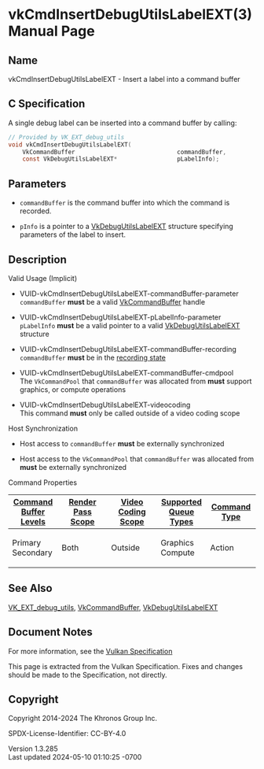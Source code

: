 # vkCmdInsertDebugUtilsLabelEXT(3) Manual Page

## Name

vkCmdInsertDebugUtilsLabelEXT - Insert a label into a command buffer



## <a href="#_c_specification" class="anchor"></a>C Specification

A single debug label can be inserted into a command buffer by calling:

``` c
// Provided by VK_EXT_debug_utils
void vkCmdInsertDebugUtilsLabelEXT(
    VkCommandBuffer                             commandBuffer,
    const VkDebugUtilsLabelEXT*                 pLabelInfo);
```

## <a href="#_parameters" class="anchor"></a>Parameters

- `commandBuffer` is the command buffer into which the command is
  recorded.

- `pInfo` is a pointer to a
  [VkDebugUtilsLabelEXT](https://registry.khronos.org/vulkan/specs/1.3-extensions/man/html/VkDebugUtilsLabelEXT.html) structure specifying
  parameters of the label to insert.

## <a href="#_description" class="anchor"></a>Description

Valid Usage (Implicit)

- <a href="#VUID-vkCmdInsertDebugUtilsLabelEXT-commandBuffer-parameter"
  id="VUID-vkCmdInsertDebugUtilsLabelEXT-commandBuffer-parameter"></a>
  VUID-vkCmdInsertDebugUtilsLabelEXT-commandBuffer-parameter  
  `commandBuffer` **must** be a valid
  [VkCommandBuffer](https://registry.khronos.org/vulkan/specs/1.3-extensions/man/html/VkCommandBuffer.html) handle

- <a href="#VUID-vkCmdInsertDebugUtilsLabelEXT-pLabelInfo-parameter"
  id="VUID-vkCmdInsertDebugUtilsLabelEXT-pLabelInfo-parameter"></a>
  VUID-vkCmdInsertDebugUtilsLabelEXT-pLabelInfo-parameter  
  `pLabelInfo` **must** be a valid pointer to a valid
  [VkDebugUtilsLabelEXT](https://registry.khronos.org/vulkan/specs/1.3-extensions/man/html/VkDebugUtilsLabelEXT.html) structure

- <a href="#VUID-vkCmdInsertDebugUtilsLabelEXT-commandBuffer-recording"
  id="VUID-vkCmdInsertDebugUtilsLabelEXT-commandBuffer-recording"></a>
  VUID-vkCmdInsertDebugUtilsLabelEXT-commandBuffer-recording  
  `commandBuffer` **must** be in the [recording
  state](#commandbuffers-lifecycle)

- <a href="#VUID-vkCmdInsertDebugUtilsLabelEXT-commandBuffer-cmdpool"
  id="VUID-vkCmdInsertDebugUtilsLabelEXT-commandBuffer-cmdpool"></a>
  VUID-vkCmdInsertDebugUtilsLabelEXT-commandBuffer-cmdpool  
  The `VkCommandPool` that `commandBuffer` was allocated from **must**
  support graphics, or compute operations

- <a href="#VUID-vkCmdInsertDebugUtilsLabelEXT-videocoding"
  id="VUID-vkCmdInsertDebugUtilsLabelEXT-videocoding"></a>
  VUID-vkCmdInsertDebugUtilsLabelEXT-videocoding  
  This command **must** only be called outside of a video coding scope

Host Synchronization

- Host access to `commandBuffer` **must** be externally synchronized

- Host access to the `VkCommandPool` that `commandBuffer` was allocated
  from **must** be externally synchronized

Command Properties

<table class="tableblock frame-all grid-all stretch">
<colgroup>
<col style="width: 20%" />
<col style="width: 20%" />
<col style="width: 20%" />
<col style="width: 20%" />
<col style="width: 20%" />
</colgroup>
<thead>
<tr class="header">
<th class="tableblock halign-left valign-top"><a
href="#VkCommandBufferLevel">Command Buffer Levels</a></th>
<th class="tableblock halign-left valign-top"><a
href="#vkCmdBeginRenderPass">Render Pass Scope</a></th>
<th class="tableblock halign-left valign-top"><a
href="#vkCmdBeginVideoCodingKHR">Video Coding Scope</a></th>
<th class="tableblock halign-left valign-top"><a
href="#VkQueueFlagBits">Supported Queue Types</a></th>
<th class="tableblock halign-left valign-top"><a
href="#fundamentals-queueoperation-command-types">Command Type</a></th>
</tr>
</thead>
<tbody>
<tr class="odd">
<td class="tableblock halign-left valign-top"><p>Primary<br />
Secondary</p></td>
<td class="tableblock halign-left valign-top"><p>Both</p></td>
<td class="tableblock halign-left valign-top"><p>Outside</p></td>
<td class="tableblock halign-left valign-top"><p>Graphics<br />
Compute</p></td>
<td class="tableblock halign-left valign-top"><p>Action</p></td>
</tr>
</tbody>
</table>

## <a href="#_see_also" class="anchor"></a>See Also

[VK_EXT_debug_utils](https://registry.khronos.org/vulkan/specs/1.3-extensions/man/html/VK_EXT_debug_utils.html),
[VkCommandBuffer](https://registry.khronos.org/vulkan/specs/1.3-extensions/man/html/VkCommandBuffer.html),
[VkDebugUtilsLabelEXT](https://registry.khronos.org/vulkan/specs/1.3-extensions/man/html/VkDebugUtilsLabelEXT.html)

## <a href="#_document_notes" class="anchor"></a>Document Notes

For more information, see the <a
href="https://registry.khronos.org/vulkan/specs/1.3-extensions/html/vkspec.html#vkCmdInsertDebugUtilsLabelEXT"
target="_blank" rel="noopener">Vulkan Specification</a>

This page is extracted from the Vulkan Specification. Fixes and changes
should be made to the Specification, not directly.

## <a href="#_copyright" class="anchor"></a>Copyright

Copyright 2014-2024 The Khronos Group Inc.

SPDX-License-Identifier: CC-BY-4.0

Version 1.3.285  
Last updated 2024-05-10 01:10:25 -0700
